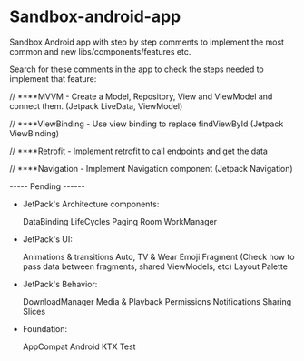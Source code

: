 # Sandbox-android-app
Sandbox Android app with step by step comments to implement the most common and new libs/components/features etc.

Search for these comments in the app to check the steps needed to implement that feature:

// ****MVVM - Create a Model, Repository, View and ViewModel and connect them. (Jetpack LiveData, ViewModel)

// ****ViewBinding - Use view binding to replace findViewById (Jetpack ViewBinding)

// ****Retrofit - Implement retrofit to call endpoints and get the data

// ****Navigation - Implement Navigation component (Jetpack Navigation)

----- Pending ------

- JetPack's Architecture components:

  DataBinding
  LifeCycles
  Paging
  Room
  WorkManager

- JetPack's UI:

  Animations & transitions
  Auto, TV & Wear
  Emoji
  Fragment (Check how to pass data between fragments, shared ViewModels, etc)
  Layout
  Palette

- JetPack's Behavior:

  DownloadManager
  Media & Playback
  Permissions
  Notifications
  Sharing
  Slices

- Foundation:

  AppCompat
  Android KTX
  Test


